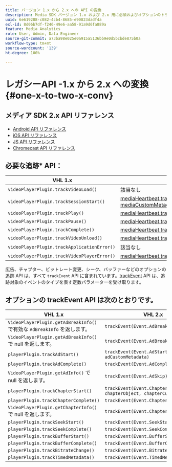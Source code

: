 ```yaml
---
title: バージョン 1.x から 2.x への API の変換
description: Media SDK バージョン 1.x および 2.x 用に必須およびオプションのトラッキング API のリファレンスと一覧を示します。
uuid: 6e619288-c082-4cb4-8685-e90823dadf4a
exl-id: 8d06b7df-f246-49e6-aa58-91a9d6fa889a
feature: Media Analytics
role: User, Admin, Data Engineer
source-git-commit: a73ba98e025e0a915a5136bb9e0d5bcbde875b0a
workflow-type: tm+mt
source-wordcount: '139'
ht-degree: 100%

---
```


# レガシーAPI -1.x から 2.x への変換 {#one-x-to-two-x-conv}

## メディア SDK 2.x API リファレンス

* [Android API リファレンス](https://adobe-marketing-cloud.github.io/media-sdks/reference/android/index.html)
* [iOS API リファレンス](https://adobe-marketing-cloud.github.io/media-sdks/reference/ios/index.html)
* [JS API リファレンス](https://adobe-marketing-cloud.github.io/media-sdks/reference/javascript/index.html)
* [Chromecast API リファレンス](https://adobe-marketing-cloud.github.io/media-sdks/reference/chromecast/index.html)

## 必要な追跡* API：

|  VHL 1.x | VHL 2.x |
|---|---|
| `videoPlayerPlugin.trackVideoLoad()` | 該当なし |
| `videoPlayerPlugin.trackSessionStart()` | [mediaHeartbeat.trackSessionStart(mediaObject, mediaCustomMetadata)](https://adobe-marketing-cloud.github.io/media-sdks/reference/javascript/MediaHeartbeat.html#trackSessionStart) |
| `videoPlayerPlugin.trackPlay()` | [mediaHeartbeat.trackPlay()](https://adobe-marketing-cloud.github.io/media-sdks/reference/javascript/MediaHeartbeat.html#trackPlay) |
| `videoPlayerPlugin.trackPause()` | [mediaHeartbeat.trackPause()](https://adobe-marketing-cloud.github.io/media-sdks/reference/javascript/MediaHeartbeat.html#trackPause) |
| `videoPlayerPlugin.trackComplete()` | [mediaHeartbeat.trackComplete()](https://adobe-marketing-cloud.github.io/media-sdks/reference/javascript/MediaHeartbeat.html#trackComplete) |
| `videoPlayerPlugin.trackVideoUnload()` | [mediaHeartbeat.trackSessionEnd()](https://adobe-marketing-cloud.github.io/media-sdks/reference/javascript/MediaHeartbeat.html#trackSessionEnd) |
| `videoPlayerPlugin.trackApplicationError()` | 該当なし |
| `videoPlayerPlugin.trackVideoPlayerError()` | [mediaHeartbeat.trackError()](https://adobe-marketing-cloud.github.io/media-sdks/reference/javascript/MediaHeartbeat.html#trackError) |

広告、チャプター、ビットレート変更、シーク、バッファーなどのオプションの追跡 API は、すべて `trackEvent` API に含まれています。[trackEvent](https://adobe-marketing-cloud.github.io/media-sdks/reference/javascript/MediaHeartbeat.html#trackEvent) API は、追跡対象のイベントのタイプを表す定数パラメーターを受け取ります。

## オプションの trackEvent API は次のとおりです。

| VHL 1.x | VHL 2.x |
|---|---|
| `VideoPlayerPlugin.getAdBreakInfo()` で有効な `AdBreakInfo` を返します。 | `trackEvent(Event.AdBreakStart)` |
| `VideoPlayerPlugin.getAdBreakInfo()` で null を返します。 | `trackEvent(Event.AdBreakComplete)` |
| `playerPlugin.trackAdStart()` | `trackEvent(Event.AdStart, adObject, adCustomMetadata)` |
| `playerPlugin.trackAdComplete()` | `trackEvent(Event.AdComplete)` |
| `VideoPlayerPlugin.getAdInfo()` で null を返します。 | `trackEvent(Event.AdSkip)` |
| `playerPlugin.trackChapterStart()` | `trackEvent(Event.ChapterStart, chapterObject, chapterCustomMetadata)` |
| `playerPlugin.trackChapterComplete()` | `trackEvent(Event.ChapterComplete)` |
| `VideoPlayerPlugin.getChapterInfo()` で null を返します。 | `trackEvent(Event.ChapterSkip)` |
| `playerPlugin.trackSeekStart()` | `trackEvent(Event.SeekStart)` |
| `playerPlugin.trackSeekComplete()` | `trackEvent(Event.SeekComplete)` |
| `playerPlugin.trackBufferStart()` | `trackEvent(Event.BufferStart)` |
| `playerPlugin.trackBufferComplete()` | `trackEvent(Event.BufferComplete)` |
| `playerPlugin.trackBitrateChange()` | `trackEvent(Event.BitrateChange)` |
| `playerPlugin.trackTimedMetadata()` | `trackEvent(Event.TimedMetadataUpdate)` |

